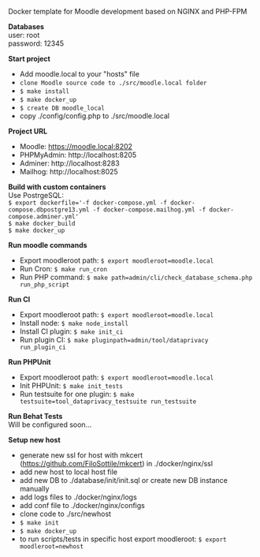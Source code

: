 Docker template for Moodle development based on NGINX and PHP-FPM

**Databases**<br>
user: root<br>
password: 12345

**Start project**<br>
- Add moodle.local to your "hosts" file<br>
- `clone Moodle source code to ./src/moodle.local folder`<br>
- `$ make install`<br>
- `$ make docker_up`<br>
- `$ create DB moodle_local`<br>
- copy ./config/config.php to ./src/moodle.local <br>

**Project URL**<br>
 - Moodle: https://moodle.local:8202
 - PHPMyAdmin: http://localhost:8205
 - Adminer: http://localhost:8283
 - Mailhog: http://localhost:8025

**Build with custom containers**<br>
Use PostrgeSQL:<br>
`$ export dockerfile='-f docker-compose.yml -f docker-compose.dbpostgre13.yml -f docker-compose.mailhog.yml -f docker-compose.adminer.yml'`<br>
`$ make docker_build`<br>
`$ make docker_up`

**Run moodle commands**
- Export moodleroot path: `$ export moodleroot=moodle.local`
- Run Cron: `$ make run_cron`
- Run PHP command: `$ make path=admin/cli/check_database_schema.php run_php_script`

**Run CI**
- Export moodleroot path: `$ export moodleroot=moodle.local`
- Install node: `$ make node_install`
- Install CI plugin: `$ make init_ci`
- Run plugin CI: `$ make pluginpath=admin/tool/dataprivacy run_plugin_ci`

**Run PHPUnit**
- Export moodleroot path: `$ export moodleroot=moodle.local`
- Init PHPUnit: `$ make init_tests`
- Run testsuite for one plugin: `$ make testsuite=tool_dataprivacy_testsuite run_testsuite`

**Run Behat Tests**
<br>Will be configured soon...

**Setup new host**
- generate new ssl for host with mkcert (https://github.com/FiloSottile/mkcert) in ./docker/nginx/ssl
- add new host to local host file
- add new DB to ./database/init/init.sql or create new DB instance manually
- add logs files to ./docker/nginx/logs
- add conf file to ./docker/nginx/configs
- clone code to ./src/newhost
- `$ make init`
- `$ make docker_up`
- to run scripts/tests in specific host export moodleroot: `$ export moodleroot=newhost`
